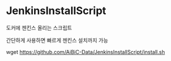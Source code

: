 # JenkinsInstallScript
도커에 젠킨스 올리는 스크립트

간단하게 사용하면 빠르게 젠킨스 설치까지 가능

wget https://github.com/AiBiC-Data/JenkinsInstallScript/install.sh
